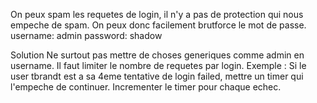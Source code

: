 On peux spam les requetes de login, il n'y a pas de protection qui nous empeche de spam.
On peux donc facilement brutforce le mot de passe.
username: admin
password: shadow

Solution
Ne surtout pas mettre de choses generiques comme admin en username.
Il faut limiter le nombre de requetes par login.
Exemple : Si le user tbrandt est a sa 4eme tentative de login failed, mettre un timer qui l'empeche de continuer.
Incrementer le timer pour chaque echec.
